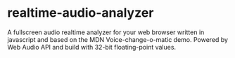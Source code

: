 # realtime-audio-analyzer
A fullscreen audio realtime analyzer for your web browser written in javascript and based on the MDN Voice-change-o-matic demo. Powered by Web Audio API and build with 32-bit floating-point values.
